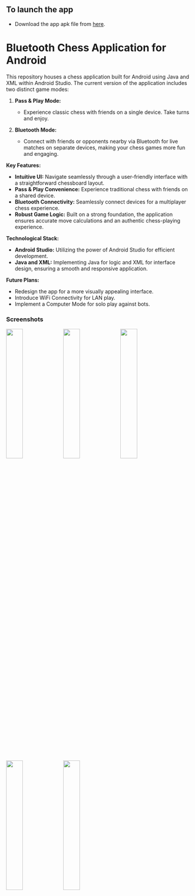 ## To launch the app
* Download the app apk file from [here](https://github.com/MarVer003/Chess/edit/master/apk/).

# Bluetooth Chess Application for Android

This repository houses a chess application built for Android using Java and XML within Android Studio. The current version of the application includes two distinct game modes:

1. **Pass & Play Mode:**
   - Experience classic chess with friends on a single device. Take turns and enjoy.

2. **Bluetooth Mode:**
   - Connect with friends or opponents nearby via Bluetooth for live matches on separate devices, making your chess games more fun and engaging.

**Key Features:**
   - **Intuitive UI:** Navigate seamlessly through a user-friendly interface with a straightforward chessboard layout.
   - **Pass & Play Convenience:** Experience traditional chess with friends on a shared device.
   - **Bluetooth Connectivity:** Seamlessly connect devices for a multiplayer chess experience.
   - **Robust Game Logic:** Built on a strong foundation, the application ensures accurate move calculations and an authentic chess-playing experience.

**Technological Stack:**
   - **Android Studio:** Utilizing the power of Android Studio for efficient development.
   - **Java and XML:** Implementing Java for logic and XML for interface design, ensuring a smooth and responsive application.

**Future Plans:**

- Redesign the app for a more visually appealing interface.
- Introduce WiFi Connectivity for LAN play.
- Implement a Computer Mode for solo play against bots.

### Screenshots

<img src="https://github.com/MarVer003/Chess/assets/121672530/e39b4254-8aeb-4945-b0c7-1cedd1bc3721" width="30%" height="30%"/>

<img src="https://github.com/MarVer003/Chess/assets/121672530/9a710d80-11a0-4cd3-9fcb-9bce542d38c8" width="30%" height="30%"/>

<img src="https://github.com/MarVer003/Chess/assets/121672530/ad5280f0-1d81-4a19-9caa-b7fc77dabc5d" width="30%" height="30%"/>

<img src="https://github.com/MarVer003/Chess/assets/121672530/acc3753b-09fc-4243-aaec-f99af230dcfc" width="30%" height="30%"/>

<img src="https://github.com/MarVer003/Chess/assets/121672530/df44f654-ad7c-480b-980a-789ae2d4f3c6" width="30%" height="30%"/>

